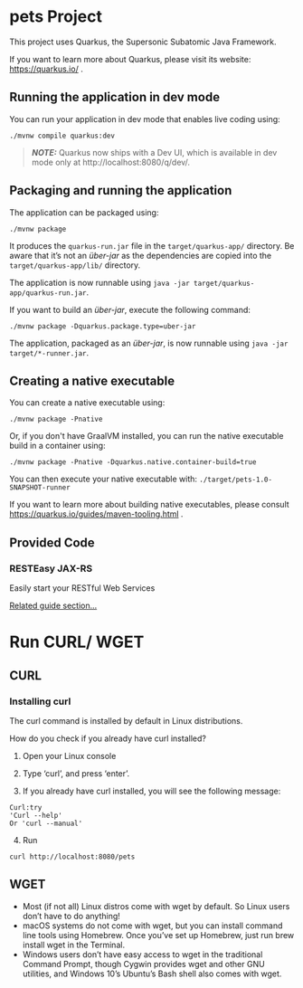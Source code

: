 # pets Project

This project uses Quarkus, the Supersonic Subatomic Java Framework.

If you want to learn more about Quarkus, please visit its website: https://quarkus.io/ .

## Running the application in dev mode

You can run your application in dev mode that enables live coding using:

```shell script
./mvnw compile quarkus:dev
```

> **_NOTE:_**  Quarkus now ships with a Dev UI, which is available in dev mode only at http://localhost:8080/q/dev/.

## Packaging and running the application

The application can be packaged using:

```shell script
./mvnw package
```

It produces the `quarkus-run.jar` file in the `target/quarkus-app/` directory. Be aware that it’s not an _über-jar_ as
the dependencies are copied into the `target/quarkus-app/lib/` directory.

The application is now runnable using `java -jar target/quarkus-app/quarkus-run.jar`.

If you want to build an _über-jar_, execute the following command:

```shell script
./mvnw package -Dquarkus.package.type=uber-jar
```

The application, packaged as an _über-jar_, is now runnable using `java -jar target/*-runner.jar`.

## Creating a native executable

You can create a native executable using:

```shell script
./mvnw package -Pnative
```

Or, if you don't have GraalVM installed, you can run the native executable build in a container using:

```shell script
./mvnw package -Pnative -Dquarkus.native.container-build=true
```

You can then execute your native executable with: `./target/pets-1.0-SNAPSHOT-runner`

If you want to learn more about building native executables, please consult https://quarkus.io/guides/maven-tooling.html
.

## Provided Code

### RESTEasy JAX-RS

Easily start your RESTful Web Services

[Related guide section...](https://quarkus.io/guides/getting-started#the-jax-rs-resources)

# Run CURL/ WGET

## CURL

### Installing curl
The curl command is installed by default in Linux distributions.

How do you check if you already have curl installed?

1. Open your Linux console

2. Type ‘curl’, and press ‘enter’.

3. If you already have curl installed, you will see the following message:

```aidl
Curl:try
'Curl --help'
Or 'curl --manual'
```
 4. Run
```
curl http://localhost:8080/pets
```

## WGET

- Most (if not all) Linux distros come with wget by default. So Linux users don’t have to do anything!
- macOS systems do not come with wget, but you can install command line tools using Homebrew. Once you’ve set up Homebrew, just run brew install wget in the Terminal.
- Windows users don’t have easy access to wget in the traditional Command Prompt, though Cygwin provides wget and other GNU utilities, and Windows 10’s Ubuntu’s Bash shell also comes with wget.

